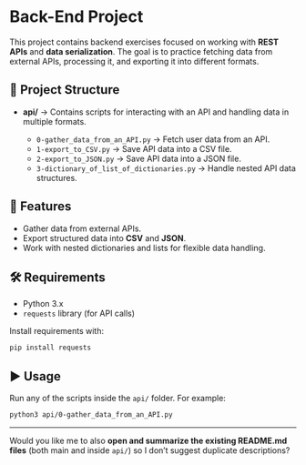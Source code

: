 # Back-End Project

This project contains backend exercises focused on working with **REST APIs** and **data serialization**. The goal is to practice fetching data from external APIs, processing it, and exporting it into different formats.

## 📂 Project Structure

* **api/** → Contains scripts for interacting with an API and handling data in multiple formats.

  * `0-gather_data_from_an_API.py` → Fetch user data from an API.
  * `1-export_to_CSV.py` → Save API data into a CSV file.
  * `2-export_to_JSON.py` → Save API data into a JSON file.
  * `3-dictionary_of_list_of_dictionaries.py` → Handle nested API data structures.

## 🚀 Features

* Gather data from external APIs.
* Export structured data into **CSV** and **JSON**.
* Work with nested dictionaries and lists for flexible data handling.

## 🛠️ Requirements

* Python 3.x
* `requests` library (for API calls)

Install requirements with:

```bash
pip install requests
```

## ▶️ Usage

Run any of the scripts inside the `api/` folder. For example:

```bash
python3 api/0-gather_data_from_an_API.py
```

---

Would you like me to also **open and summarize the existing README.md files** (both main and inside `api/`) so I don’t suggest duplicate descriptions?
